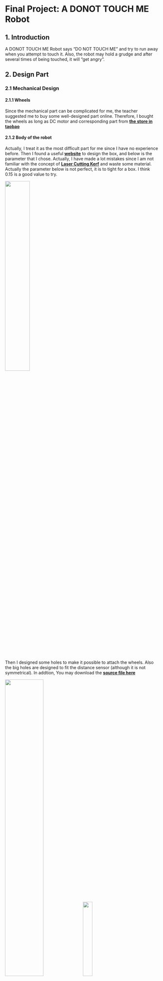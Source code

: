 # Final Project: A DONOT TOUCH ME Robot


## 1. Introduction
 A DONOT TOUCH ME Robot says “DO NOT TOUCH ME” and try to run away when you attempt to touch it. Also, the robot may hold a grudge and after several times of being touched, it will “get angry”.

## 2. Design Part

### 2.1 Mechanical Design
#### 2.1.1 Wheels
Since the mechanical part can be complicated for me, the teacher suggested me to buy some well-designed part online. Therefore, I bought the wheels as long as DC motor and corresponding part from [**the store in taobao**](http://m.tb.cn/h.x6WVND)


#### 2.1.2 Body of the robot
Actually, I treat it as the most difficult part for me since I have no experience before. Then I found a useful [**website**](http://www.makercase.com/) to design the box, and below is the parameter that I chose. Actually, I have made a lot mistakes since I am not familiar with the concept of [**Laser Cutting Kerf**](http://bestia.one/laserCutter.html) and waste some material. Actually the parameter below is not perfect, it is to tight for a box. I think 0.15 is a good value to try.
 
<img width="40%" src="box1.png">

Then I designed some holes to make it possible to attach the wheels. Also the big holes are designed to fit the distance sensor (although it is not symmetrical). In addtion, You may download the [**source file here**](box.zip)

<img width="50%" src="box2.png">
<img width="25%" src="proto.jpg">

### 2.2 Electronic Design

#### 2.2.1 Electronic Components Needed.
- Arduino that we made in [**week7**](../week7/week7.md)
- Piezo Sounders
- [**Risym LM386 (Audio amplifier module)**](http://m.tb.cn/h.y63hGY)
- [**L293D (H bridge)**](http://www.ti.com/lit/ds/symlink/l293.pdf)
- [**Ultrasonic Ranging Module**](http://www.micropik.com/PDF/HCSR04.pdf)
Here are some website useful to learn the some of components


#### 2.2.2 Electronic Schematic

<img width="50%" src="schematic.jpg">

#### 2.2.3 Program with arduino
##### 2.2.3.1 How to make the arduino speak
1. First, you should download [**the arduino library**](http://www.lab-z.com/wp-content/uploads/2014/09/damellis-PCM-ae3f463.zip) 
2. Second, go to [**the website**](http://vozme.com/index.php?lang=en) to create a mp3 file that says "Don't touch me".
3. Now we have a .mp3 file, however, the PCM library only support playout .wav file, so we need [**the tool witchsetup**](http://www.lab-z.com/wp-content/uploads/2014/09/switchsetup.zip) to convert the .mp3 file to .wav file (**choose WAV 8000Hz Mono**).
4. Then we can encode the .wav file into arduino array using [**the tool EncodeAudio-windows**](http://www.lab-z.com/wp-content/uploads/2014/09/EncodeAudio-windows.zip)

##### 2.2.3.2 The Code
```c
#include "PCM.h"
int TrigerPin = 9 ; // output
int ReadPin = A0;
int delayTime = 100;
int MotorPin1 = 2;
int MotorPin2 = 3;
int MotorPin3 = 4;
int MotorPin4 = 5;
double threhold = 15;
double duration, range;
void DonotTouchMe();
void Fine();
void Backward();
void Stop();
int touchme_delay=600;
int dtouchme_delay=700;
int RunAwayTime =200;
int play_cnt=0;
void setup() {
  Serial.begin(9600);
  pinMode(TrigerPin, OUTPUT);
  pinMode(MotorPin1, OUTPUT);
  pinMode(MotorPin2, OUTPUT);
}


void loop() {
  digitalWrite(TrigerPin, HIGH);
  delay(10);
  digitalWrite(TrigerPin, LOW);
  duration = pulseIn(ReadPin, HIGH);
  range = duration / 2 / 29.1;
  Serial.println(range);
  if(play_cnt++>5)
  {
    stopPlayback();
    play_cnt=0;
    delay(100);
  }
  if (range < threhold && range!=0) DonotTouchMe();
  else Fine();
}

 
void DonotTouchMe()
{
  Backward();
  delay(RunAwayTime);
  Stop();
  delay(100);
  startPlayback(do_not_touch_me_data, sizeof(do_not_touch_me_data));
  delay(dtouchme_delay);
}


void Fine()
{
  Stop();
  startPlayback(touch_me_data, sizeof(touch_me_data));
  delay(touchme_delay);
}

void Backward()
{
  digitalWrite(MotorPin1, HIGH);
  digitalWrite(MotorPin2, HIGH);
  digitalWrite(MotorPin3, HIGH);
  digitalWrite(MotorPin4, HIGH);
}
void Stop()
{
  digitalWrite(MotorPin1, LOW);
  digitalWrite(MotorPin2, LOW);
  digitalWrite(MotorPin3, LOW);
  digitalWrite(MotorPin4, LOW);
}
```
**Also, Here is [my source file](src.zip)**
#### 2.2.4 Reference
- [**How to use H bridge with arduino**](http://www.instructables.com/id/How-to-use-the-L293D-Motor-Driver-Arduino-Tutorial/)
- [**How to make arduino speak**](http://www.lab-z.com/arduinosound/)

## 3 PLEASE DON'T TOUCH ME !!!

<img width="40%" src="demo1.jpg">
<img width="40%" src="demo2.jpg">

<video width="480" height="360" controls>
	<source src="demo.mp4"  type="video/mp4" />
	<object width="640" height="360" type="application/x-shockwave-flash" data="__FLASH__.SWF">
		<param name="movie" value="__FLASH__.SWF" />
		<param name="flashvars" value="controlbar=over&amp;image=__POSTER__.JPG&amp;file=demo.mp4" />
		<img src="demo.JPG" width="640" height="360" alt="__TITLE__"
		     title="No video playback capabilities, please download the video below" />
	</object>
</video>
<p>	<strong>Download Video:</strong>
	Closed Format:	<a href="demo.mp4">"MP4"</a>
</p>